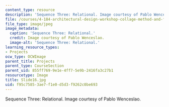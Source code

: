 ```yaml
---
content_type: resource
description: 'Sequence Three: Relational. Image courtesy of Pablo Wenceslao.'
file: /courses/4-184-architectural-design-workshop-collage-method-and-form-spring-2004/f95c75853ae7f1e0d5d3f9262c0be693_Slide16.jpg
file_type: image/jpeg
image_metadata:
  caption: 'Sequence Three: Relational.'
  credit: Image courtesy of Pablo Wenceslao.
  image-alt: 'Sequence Three: Relational.'
learning_resource_types:
- Projects
ocw_type: OCWImage
parent_title: Projects
parent_type: CourseSection
parent_uid: 855ff769-9e1e-4ff7-5e9b-2416fa3c27b1
resourcetype: Image
title: Slide16.jpg
uid: f95c7585-3ae7-f1e0-d5d3-f9262c0be693
---
```

Sequence Three: Relational. Image courtesy of Pablo Wenceslao.

